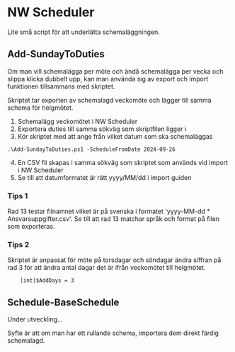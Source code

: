 # NW Scheduler

Lite små script för att underlätta schemaläggningen.

## Add-SundayToDuties
Om man vill schemalägga per möte och ändå schemalägga per vecka och slippa klicka dubbelt upp, kan man använda sig av export och import funktionen tillsammans med skriptet.

Skriptet tar exporten av schemalagd veckomöte och lägger till samma schema för helgmötet.

1. Schemalägg veckomötet i NW Scheduler
2. Exportera duties till samma sökväg som skriptfilen ligger i
3. Kör skriptet med att ange från vilket datum som ska schemaläggas
```
.\Add-SundayToDuties.ps1 -ScheduleFromDate 2024-09-26
```
4. En CSV fil skapas i samma sökväg som skriptet som används vid import i NW Scheduler
5. Se till att datumformatet är rätt yyyy/MM/dd i import guiden

### Tips 1
Rad 13 testar filnamnet vilket är på svenska i formatet 'yyyy-MM-dd * Ansvarsuppgifter.csv'. Se till att rad 13 matchar språk och format på filen som exporteras.

### Tips 2
Skriptet är anpassat för möte på torsdagar och söndagar ändra siffran på rad 3 för att ändra antal dagar det är ifrån veckomötet till helgmötet.
```
    [int]$AddDays = 3
```

## Schedule-BaseSchedule
Under utveckling...

Syfte är att om man har ett rullande schema, importera dem direkt färdig schemalagd.